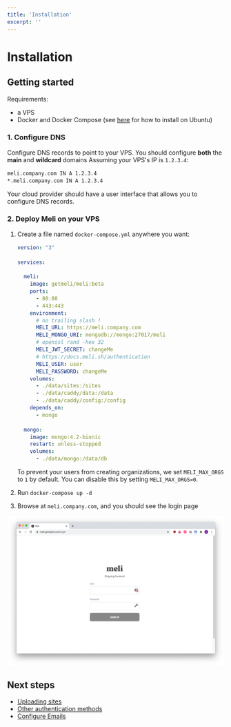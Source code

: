 ```yaml
---
title: 'Installation'
excerpt: ''
---
```


# Installation

## Getting started

Requirements:
- a VPS
- Docker and Docker Compose (see [here](https://docs.docker.com/engine/install/ubuntu/#install-docker-engine) for how to install on Ubuntu)

### 1. Configure DNS

Configure DNS records to point to your VPS. You should configure **both** the **main** and **wildcard** domains Assuming your VPS's IP is `1.2.3.4`:

<div class="code-group">

```txt
meli.company.com IN A 1.2.3.4
*.meli.company.com IN A 1.2.3.4
```

</div>

<div class="blockquote" data-props='{ "mod": "info" }'>

Your cloud provider should have a user interface that allows you to configure DNS records.

</div>

### 2. Deploy Meli on your VPS

1. Create a file named `docker-compose.yml` anywhere you want:

    <div class="code-group">
    
    ```yaml
    version: "3"
    
    services:
    
      meli:
        image: getmeli/meli:beta
        ports:
          - 80:80
          - 443:443
        environment:
          # no trailing slash !
          MELI_URL: https://meli.company.com
          MELI_MONGO_URI: mongodb://mongo:27017/meli
          # openssl rand -hex 32
          MELI_JWT_SECRET: changeMe
          # https://docs.meli.sh/authentication
          MELI_USER: user
          MELI_PASSWORD: changeMe
        volumes:
          - ./data/sites:/sites
          - ./data/caddy/data:/data
          - ./data/caddy/config:/config
        depends_on:
          - mongo
    
      mongo:
        image: mongo:4.2-bionic
        restart: unless-stopped
        volumes:
          - ./data/mongo:/data/db
    ```
    
    </div>
    
    <div class="blockquote" data-props='{ "mod": "info" }'>
    
    To prevent your users from creating organizations, we set `MELI_MAX_ORGS` to `1` by default. You can disable this by setting `MELI_MAX_ORGS=0`.
    
    </div>

2. Run `docker-compose up -d`
3. Browse at `meli.company.com`, and you should see the login page

![Login Page](../../../images/login-page.png)

## Next steps

- [Uploading sites](/get-started/upload-a-site-to-meli)
- [Other authentication methods](/authentication)
- [Configure Emails](/configuration/emails)
